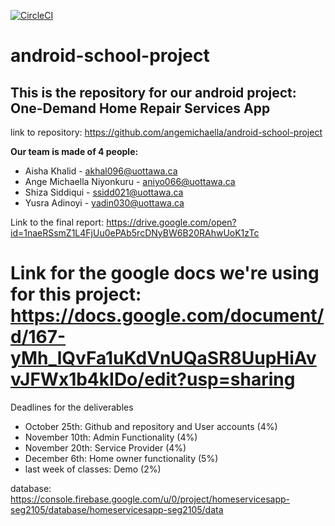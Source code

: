 [![CircleCI](https://circleci.com/gh/angemichaella/android-school-project.svg?style=svg)](https://circleci.com/gh/angemichaella/android-school-project)

# android-school-project
## This is the repository for our android project: One-Demand Home Repair Services App
link to repository: https://github.com/angemichaella/android-school-project

**Our team is made of 4 people:**
* Aisha Khalid - akhal096@uottawa.ca
* Ange Michaella Niyonkuru - aniyo066@uottawa.ca
* Shiza Siddiqui - ssidd021@uottawa.ca
* Yusra Adinoyi - yadin030@uottawa.ca

Link to the final report:
https://drive.google.com/open?id=1naeRSsmZ1L4FjUu0ePAb5rcDNyBW6B20RAhwUoK1zTc

Link for the google docs we're using for this project:
https://docs.google.com/document/d/167-yMh_lQvFa1uKdVnUQaSR8UupHiAvvJFWx1b4kIDo/edit?usp=sharing
=======
Deadlines for the deliverables
- October 25th: Github and repository and User accounts (4%)
- November 10th: Admin Functionality (4%)
- November 20th: Service Provider (4%)
- December 6th: Home owner functionality (5%)
- last week of classes: Demo (2%)

database: https://console.firebase.google.com/u/0/project/homeservicesapp-seg2105/database/homeservicesapp-seg2105/data



